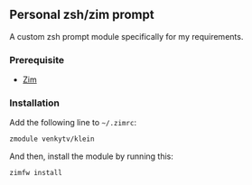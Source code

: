 ## Personal zsh/zim prompt

A custom zsh prompt module specifically for my requirements.

### Prerequisite

* [Zim](https://github.com/zimfw/zimfw)

### Installation

Add the following line to `~/.zimrc`:

```sh
zmodule venkytv/klein
```

And then, install the module by running this:

```sh
zimfw install
```
